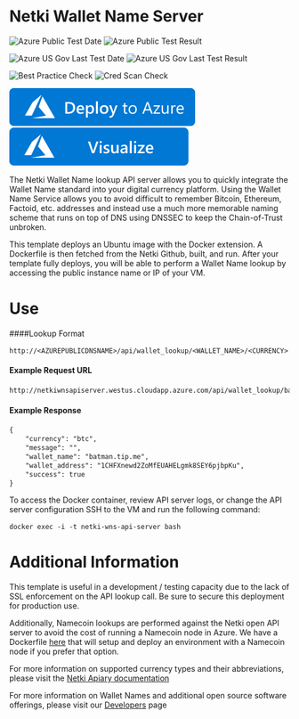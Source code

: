 # Netki Wallet Name Server

![Azure Public Test Date](https://azurequickstartsservice.blob.core.windows.net/badges/netki-wns-api-server-on-ubuntu/PublicLastTestDate.svg)
![Azure Public Test Result](https://azurequickstartsservice.blob.core.windows.net/badges/netki-wns-api-server-on-ubuntu/PublicDeployment.svg)

![Azure US Gov Last Test Date](https://azurequickstartsservice.blob.core.windows.net/badges/netki-wns-api-server-on-ubuntu/FairfaxLastTestDate.svg)
![Azure US Gov Last Test Result](https://azurequickstartsservice.blob.core.windows.net/badges/netki-wns-api-server-on-ubuntu/FairfaxDeployment.svg)

![Best Practice Check](https://azurequickstartsservice.blob.core.windows.net/badges/netki-wns-api-server-on-ubuntu/BestPracticeResult.svg)
![Cred Scan Check](https://azurequickstartsservice.blob.core.windows.net/badges/netki-wns-api-server-on-ubuntu/CredScanResult.svg)

[![Deploy To Azure](https://raw.githubusercontent.com/Azure/azure-quickstart-templates/master/1-CONTRIBUTION-GUIDE/images/deploytoazure.svg?sanitize=true)]("https://portal.azure.com/#create/Microsoft.Template/uri/https%3A%2F%2Fraw.githubusercontent.com%2FAzure%2Fazure-quickstart-templates%2Fmaster%2Fnetki-wns-api-server-on-ubuntu%2Fazuredeploy.json")
[![Visualize](https://raw.githubusercontent.com/Azure/azure-quickstart-templates/master/1-CONTRIBUTION-GUIDE/images/visualizebutton.svg?sanitize=true)]("http://armviz.io/#/?load=https%3A%2F%2Fraw.githubusercontent.com%2FAzure%2Fazure-quickstart-templates%2Fmaster%2Fnetki-wns-api-server-on-ubuntu%2Fazuredeploy.json")

The Netki Wallet Name lookup API server allows you to quickly integrate the
Wallet Name standard into your digital currency platform. Using the Wallet Name
Service allows you to avoid difficult to remember Bitcoin, Ethereum, Factoid,
etc. addresses and instead use a much more memorable naming scheme that runs on
top of DNS using DNSSEC to keep the Chain-of-Trust unbroken.

This template deploys an Ubuntu image with the Docker extension. A Dockerfile is
then fetched from the Netki Github, built, and run. After your template fully
deploys, you will be able to perform a Wallet Name lookup by accessing the
public instance name or IP of your VM.

# Use

####Lookup Format

```
http://<AZUREPUBLICDNSNAME>/api/wallet_lookup/<WALLET_NAME>/<CURRENCY>
```

#### Example Request URL

```
http://netkiwnsapiserver.westus.cloudapp.azure.com/api/wallet_lookup/batman.tip.me/btc
```

#### Example Response

```
{
    "currency": "btc",
    "message": "",
    "wallet_name": "batman.tip.me",
    "wallet_address": "1CHFXnewd2ZoMfEUAHELgmk8SEY6pjbpKu",
    "success": true
}
```

To access the Docker container, review API server logs, or change the API server
configuration SSH to the VM and run the following command:

```
docker exec -i -t netki-wns-api-server bash
```

# Additional Information

This template is useful in a development / testing capacity due to the lack of
SSL enforcement on the API lookup call. Be sure to secure this deployment for
production use.

Additionally, Namecoin lookups are performed against the Netki open API server
to avoid the cost of running a Namecoin node in Azure. We have a Dockerfile
[here](https://github.com/netkicorp/wns-api-server/blob/master/Dockerfile) that
will setup and deploy an environment with a Namecoin node if you prefer that
option.

For more information on supported currency types and their abbreviations, please
visit the
[Netki Apiary documentation](http://docs.netki.apiary.io/#reference/partner-api/wallet-name-management)

For more information on Wallet Names and additional open source software
offerings, please visit our [Developers](https://www.netki.com/#/developers)
page
